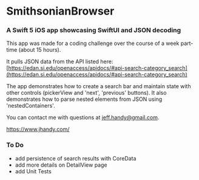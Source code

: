 # SmithsonianBrowser
### A Swift 5 iOS app showcasing SwiftUI and JSON decoding

This app was made for a coding challenge over the course of a week part-time (about 15 hours). 

It pulls JSON data from the API listed here:
[https://edan.si.edu/openaccess/apidocs/#api-search-category_search](https://edan.si.edu/openaccess/apidocs/#api-search-category_search)

The app demonstrates how to create a search bar and maintain state with other controls (pickerView and 'next', 'previous' buttons). It also demonstrates how to parse nested elements from JSON using 'nestedContainers'.

You can contact me with questions at jeff.handy@gmail.com.

https://www.jhandy.com/

### To Do

* add persistence of search results with CoreData
* add more details on DetailView page
* add Unit Tests
